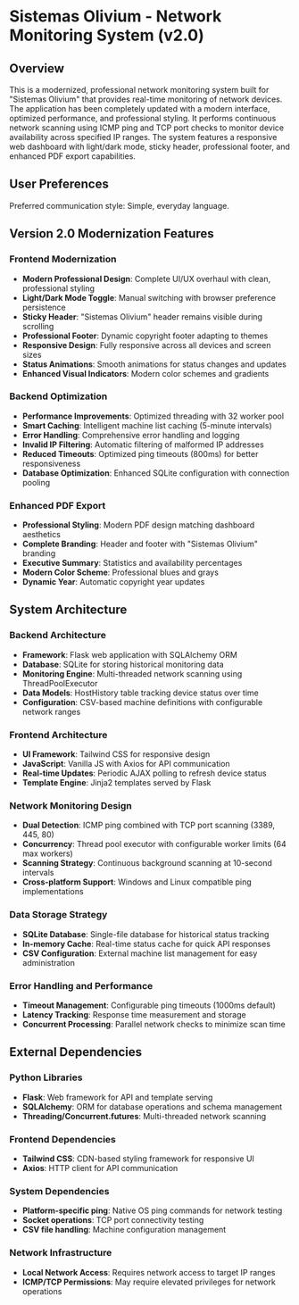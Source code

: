 # Sistemas Olivium - Network Monitoring System (v2.0)

## Overview

This is a modernized, professional network monitoring system built for "Sistemas Olivium" that provides real-time monitoring of network devices. The application has been completely updated with a modern interface, optimized performance, and professional styling. It performs continuous network scanning using ICMP ping and TCP port checks to monitor device availability across specified IP ranges. The system features a responsive web dashboard with light/dark mode, sticky header, professional footer, and enhanced PDF export capabilities.

## User Preferences

Preferred communication style: Simple, everyday language.

## Version 2.0 Modernization Features

### Frontend Modernization
- **Modern Professional Design**: Complete UI/UX overhaul with clean, professional styling
- **Light/Dark Mode Toggle**: Manual switching with browser preference persistence
- **Sticky Header**: "Sistemas Olivium" header remains visible during scrolling
- **Professional Footer**: Dynamic copyright footer adapting to themes
- **Responsive Design**: Fully responsive across all devices and screen sizes
- **Status Animations**: Smooth animations for status changes and updates
- **Enhanced Visual Indicators**: Modern color schemes and gradients

### Backend Optimization
- **Performance Improvements**: Optimized threading with 32 worker pool
- **Smart Caching**: Intelligent machine list caching (5-minute intervals)
- **Error Handling**: Comprehensive error handling and logging
- **Invalid IP Filtering**: Automatic filtering of malformed IP addresses
- **Reduced Timeouts**: Optimized ping timeouts (800ms) for better responsiveness
- **Database Optimization**: Enhanced SQLite configuration with connection pooling

### Enhanced PDF Export
- **Professional Styling**: Modern PDF design matching dashboard aesthetics
- **Complete Branding**: Header and footer with "Sistemas Olivium" branding
- **Executive Summary**: Statistics and availability percentages
- **Modern Color Scheme**: Professional blues and grays
- **Dynamic Year**: Automatic copyright year updates

## System Architecture

### Backend Architecture
- **Framework**: Flask web application with SQLAlchemy ORM
- **Database**: SQLite for storing historical monitoring data
- **Monitoring Engine**: Multi-threaded network scanning using ThreadPoolExecutor
- **Data Models**: HostHistory table tracking device status over time
- **Configuration**: CSV-based machine definitions with configurable network ranges

### Frontend Architecture
- **UI Framework**: Tailwind CSS for responsive design
- **JavaScript**: Vanilla JS with Axios for API communication
- **Real-time Updates**: Periodic AJAX polling to refresh device status
- **Template Engine**: Jinja2 templates served by Flask

### Network Monitoring Design
- **Dual Detection**: ICMP ping combined with TCP port scanning (3389, 445, 80)
- **Concurrency**: Thread pool executor with configurable worker limits (64 max workers)
- **Scanning Strategy**: Continuous background scanning at 10-second intervals
- **Cross-platform Support**: Windows and Linux compatible ping implementations

### Data Storage Strategy
- **SQLite Database**: Single-file database for historical status tracking
- **In-memory Cache**: Real-time status cache for quick API responses
- **CSV Configuration**: External machine list management for easy administration

### Error Handling and Performance
- **Timeout Management**: Configurable ping timeouts (1000ms default)
- **Latency Tracking**: Response time measurement and storage
- **Concurrent Processing**: Parallel network checks to minimize scan time

## External Dependencies

### Python Libraries
- **Flask**: Web framework for API and template serving
- **SQLAlchemy**: ORM for database operations and schema management
- **Threading/Concurrent.futures**: Multi-threaded network scanning

### Frontend Dependencies
- **Tailwind CSS**: CDN-based styling framework for responsive UI
- **Axios**: HTTP client for API communication

### System Dependencies
- **Platform-specific ping**: Native OS ping commands for network testing
- **Socket operations**: TCP port connectivity testing
- **CSV file handling**: Machine configuration management

### Network Infrastructure
- **Local Network Access**: Requires network access to target IP ranges
- **ICMP/TCP Permissions**: May require elevated privileges for network operations